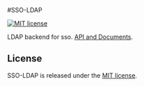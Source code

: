 #SSO-LDAP

[![MIT license](https://img.shields.io/github/license/mashape/apistatus.svg)](https://opensource.org/licenses/MIT)

LDAP backend for sso. [API and Documents](https://github.com/laincloud/sso-ldap/blob/master/apidoc/swagger.json).   

## License
SSO-LDAP is released under the [MIT license](https://github.com/laincloud/sso-ldap/blob/master/LICENSE).
